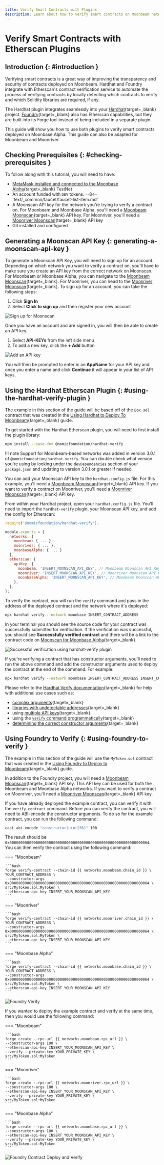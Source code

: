 ```yaml
---
title: Verify Smart Contracts with Plugins
description: Learn about how to verify smart contracts on Moonbeam networks using the Etherscan plugins made available by Hardhat and Foundry.
---
```


# Verify Smart Contracts with Etherscan Plugins

## Introduction {: #introduction }

Verifying smart contracts is a great way of improving the transparency and security of contracts deployed on Moonbeam. Hardhat and Foundry integrate with Etherscan's contract verification service to automate the process of verifying contracts by locally detecting which contracts to verify and which Solidity libraries are required, if any.

The Hardhat plugin integrates seamlessly into your [Hardhat](https://hardhat.org/){target=_blank} project. [Foundry](https://github.com/foundry-rs/foundry){target=_blank} also has Etherscan capabilities, but they are built into its Forge tool instead of being included in a separate plugin.

This guide will show you how to use both plugins to verify smart contracts deployed on Moonbase Alpha. This guide can also be adapted for Moonbeam and Moonriver.

## Checking Prerequisites {: #checking-prerequisites }

To follow along with this tutorial, you will need to have:

- [MetaMask installed and connected to the Moonbase Alpha](/tokens/connect/metamask/){target=_blank} TestNet
- An account funded with `DEV` tokens.
 --8<-- 'text/_common/faucet/faucet-list-item.md'
- A Moonscan API key for the network you're trying to verify a contract on. For Moonbeam and Moonbase Alpha, you'll need a [Moonbeam Moonscan](https://moonscan.io/){target=_blank} API key. For Moonriver, you'll need a [Moonriver Moonscan](https://moonriver.moonscan.io/){target=_blank} API key
- Git installed and configured

## Generating a Moonscan API Key {: generating-a-moonscan-api-key }

To generate a Moonscan API Key, you will need to sign up for an account. Depending on which network you want to verify a contract on, you'll have to make sure you create an API key from the correct network on Moonscan. For Moonbeam or Moonbase Alpha, you can navigate to the [Moonbeam Moonscan](https://moonscan.io/){target=_blank}. For Moonriver, you can head to the [Moonriver Moonscan](https://moonriver.moonscan.io/){target=_blank}. To sign up for an account, you can take the following steps:

1. Click **Sign In**
2. Select **Click to sign up** and then register your new account

![Sign up for Moonscan](/images/builders/build/eth-api/verify-contracts/etherscan-plugins/plugins-1.png)

Once you have an account and are signed in, you will then be able to create an API key.

1. Select **API-KEYs** from the left side menu
2. To add a new key, click the **+ Add** button

![Add an API key](/images/builders/build/eth-api/verify-contracts/etherscan-plugins/plugins-2.png)

You will then be prompted to enter in an **AppName** for your API key and once you enter a name and click **Continue** it will appear in your list of API keys.

## Using the Hardhat Etherscan Plugin {: #using-the-hardhat-verify-plugin }

The example in this section of the guide will be based off of the `Box.sol` contract that was created in the [Using Hardhat to Deploy To Moonbeam](/builders/build/eth-api/dev-env/hardhat/){target=_blank} guide.

To get started with the Hardhat Etherscan plugin, you will need to first install the plugin library:

```bash
npm install --save-dev @nomicfoundation/hardhat-verify
```

!!! note
    Support for Moonbeam-based networks was added in version 3.0.1 of `@nomicfoundation/hardhat-verify`. You can double check what version you're using by looking under the `devDependencies` section of your `package.json` and updating to version 3.0.1 or greater if needed.

You can add your Moonscan API key to the `hardhat.config.js` file. For this example, you'll need a [Moonbeam Moonscan](https://moonscan.io/){target=_blank} API key. If you want to verify a contract on Moonriver, you'll need a [Moonriver Moonscan](https://moonriver.moonscan.io/){target=_blank} API key.

From within your Hardhat project, open your `hardhat.config.js` file. You'll need to import the `hardhat-verify` plugin, your Moonscan API key, and add the config for Etherscan:

```js
require('@nomicfoundation/hardhat-verify');

module.exports = {
  networks: {
    moonbeam: { ... },
    moonriver: { ... },
    moonbaseAlpha: { ... }
  },
  etherscan: {
    apiKey: {
      moonbeam: 'INSERT_MOONSCAN_API_KEY', // Moonbeam Moonscan API Key
      moonriver: 'INSERT_MOONSCAN_API_KEY', // Moonriver Moonscan API Key
      moonbaseAlpha: 'INSERT_MOONSCAN_API_KEY', // Moonbeam Moonscan API Key    
    },
  },
};
```

To verify the contract, you will run the `verify` command and pass in the address of the deployed contract and the network where it's deployed:

```bash
npx hardhat verify --network moonbase INSERT_CONTRACT_ADDRESS
```

In your terminal you should see the source code for your contract was successfully submitted for verification. If the verification was successful, you should see **Successfully verified contract** and there will be a link to the contract code on [Moonscan for Moonbase Alpha](https://moonbase.moonscan.io/){target=_blank}.

![Successful verification using hardhat-verify plugin](/images/builders/build/eth-api/verify-contracts/etherscan-plugins/plugins-3.png)

If you're verifying a contract that has constructor arguments, you'll need to run the above command and add the constructor arguments used to deploy the contract at the end of the command. For example:

```bash
npx hardhat verify --network moonbase INSERT_CONTRACT_ADDRESS INSERT_CONSTRUCTOR_ARGS
```

Please refer to the [Hardhat Verify documentation](https://hardhat.org/hardhat-runner/plugins/nomicfoundation-hardhat-verify){target=_blank} for help with additional use cases such as:

- [complex arguments](https://hardhat.org/hardhat-runner/plugins/nomicfoundation-hardhat-verify#complex-arguments){target=_blank}
- [libraries with undetectable addresses](https://hardhat.org/hardhat-runner/plugins/nomicfoundation-hardhat-verify#libraries-with-undetectable-addresses){target=_blank}
- using [multiple API keys](https://hardhat.org/hardhat-runner/plugins/nomicfoundation-hardhat-verify#multiple-api-keys-and-alternative-block-explorers){target=_blank}
- using the [`verify` command programmatically](https://hardhat.org/hardhat-runner/plugins/nomicfoundation-hardhat-verify#using-programmatically){target=_blank}
- [determining the correct constructor arguments](https://info.etherscan.com/determine-correct-constructor-argument-during-source-code-verification-on-etherscan/){target=_blank}

## Using Foundry to Verify {: #using-foundry-to-verify }

The example in this section of the guide will use the `MyToken.sol` contract that was created in the [Using Foundry to Deploy to Moonbeam](/builders/build/eth-api/dev-env/foundry/){target=_blank} guide.

In addition to the Foundry project, you will need a [Moonbeam Moonscan](https://moonscan.io/){target=_blank} API key. This API key can be used for both the Moonbeam and Moonbase Alpha networks. If you want to verify a contract on Moonriver, you'll need a [Moonriver Moonscan](https://moonriver.moonscan.io/){target=_blank} API key.

If you have already deployed the example contract, you can verify it with the `verify-contract` command. Before you can verify the contract, you will need to ABI-encode the constructor arguments. To do so for the example contract, you can run the following command:

```bash
cast abi-encode "constructor(uint256)" 100
```

The result should be `0x0000000000000000000000000000000000000000000000000000000000000064`. You can then verify the contract using the following command:

=== "Moonbeam"

    ```bash
    forge verify-contract --chain-id {{ networks.moonbeam.chain_id }} \
    YOUR_CONTRACT_ADDRESS \
    --constructor-args 0x0000000000000000000000000000000000000000000000000000000000000064 \
    src/MyToken.sol:MyToken \
    --etherscan-api-key INSERT_YOUR_MOONSCAN_API_KEY
    ```

=== "Moonriver"

    ```bash
    forge verify-contract --chain-id {{ networks.moonriver.chain_id }} \
    YOUR_CONTRACT_ADDRESS \
    --constructor-args 0x0000000000000000000000000000000000000000000000000000000000000064 \
    src/MyToken.sol:MyToken \
    --etherscan-api-key INSERT_YOUR_MOONSCAN_API_KEY
    ```

=== "Moonbase Alpha"

    ```bash
    forge verify-contract --chain-id {{ networks.moonbase.chain_id }} \
    YOUR_CONTRACT_ADDRESS \
    --constructor-args 0x0000000000000000000000000000000000000000000000000000000000000064 \
    src/MyToken.sol:MyToken \
    --etherscan-api-key INSERT_YOUR_MOONSCAN_API_KEY
    ```

![Foundry Verify](/images/builders/build/eth-api/verify-contracts/etherscan-plugins/plugins-5.png)

If you wanted to deploy the example contract and verify at the same time, then you would use the following command:

=== "Moonbeam"

    ```bash
    forge create --rpc-url {{ networks.moonbeam.rpc_url }} \
    --constructor-args 100 \
    --etherscan-api-key INSERT_YOUR_MOONSCAN_API_KEY \
    --verify --private-key YOUR_PRIVATE_KEY \
    src/MyToken.sol:MyToken
    ```

=== "Moonriver"

    ```bash
    forge create --rpc-url {{ networks.moonriver.rpc_url }} \
    --constructor-args 100 \
    --etherscan-api-key INSERT_YOUR_MOONSCAN_API_KEY \
    --verify --private-key YOUR_PRIVATE_KEY \
    src/MyToken.sol:MyToken
    ```

=== "Moonbase Alpha"

    ```bash
    forge create --rpc-url {{ networks.moonbase.rpc_url }} \
    --constructor-args 100 \
    --etherscan-api-key INSERT_YOUR_MOONSCAN_API_KEY \
    --verify --private-key YOUR_PRIVATE_KEY \
    src/MyToken.sol:MyToken
    ```

![Foundry Contract Deploy and Verify](/images/builders/build/eth-api/verify-contracts/etherscan-plugins/plugins-6.png)
